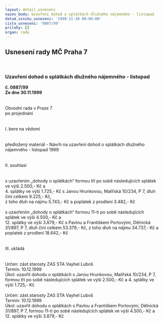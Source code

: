 ```yaml
---
layout: detail_usneseni
nazev_bodu: Uzavření dohod o splátkách dlužného nájemného - listopad
datum_vzniku_usneseni: '1999-11-30 00:00:00'
cislo_usneseni: '0887/99'
prilohy: []
organ: rada
---
```

<div id="ucUsn_pList" class="usn">
	<span><h2>Usnesení rady MČ Praha 7 </h2>
<br></span><div class="standBody">
<span><h3>Uzavření dohod o splátkách dlužného nájemného - listopad</h3></span><div class="center">
		<strong>č. 0887/99</strong><br>
	</div>
<div class="center">
		<strong>Ze dne 30.11.1999</strong><br><br>
	</div>
<br>Obvodní rada v Praze 7<br>po projednání<br><br><br>I.	bere na vědomí<br><br> <br>předložený materiál - Návrh na uzavření dohod o splátkách dlužného nájemného - listopad 1999<br><br><br>II.	souhlasí <br><br><br>s uzavřením „dohody o splátkách“ formou tří po sobě následujících splátek ve výši 2.500,- Kč a <br>4. splátky ve výši 1.725,- Kč s Janou Hrunkovou, Malířská 10/234, P 7, dluh činí celkem 9.225,- Kč, <br>z toho dluh na nájmu 5.743,- Kč a poplatek z prodlení 3.482,- Kč<br><br>s uzavřením „dohody o splátkách“ formou 11-ti po sobě následujících splátek ve výši 4.500,- Kč a <br>12. splátky ve výši 3.879,- Kč s Pavlou a Františkem Portovými, Dělnická 31/897, P 7, dluh činí celkem 53.379,- Kč, z toho dluh na nájmu 34.737,- Kč a poplatek z prodlení 18.642,- Kč<br><br><br>III.	ukládá <br><br><br> Určen:	zást.starosty	ZAS STA Vayhel Luboš<br>Termín: 10.12.1999<br>Úkol:	uzavřít dohodu o splátkách s Janou Hrunkovou, Malířská 10/234, P 7, formou tří po sobě následujících splátek ve výši 2.500,- Kč a 4. splátky ve výši 1.725,- Kč<br> <br> Určen:	zást.starosty	ZAS STA Vayhel Luboš<br>Termín: 10.12.1999<br>Úkol:	uzavřít dohodu o splátkách s Pavlou a Františkem Portovými, Dělnická 31/897, P 7, formou 11-ti po sobě následujících splátek ve výši 4.500,- Kč a 12. splátky ve výši     3.879,- Kč <br>
</div>
</div>